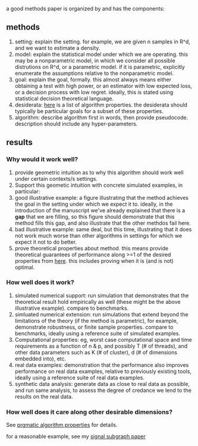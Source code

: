a good methods paper is organized by and has the components:


## methods

1. setting: explain the setting.  for example, we are given n samples in R^d, and we want to estimate a density.
1. model: explain the statistical model under which we are operating.  this may be a nonparametric model, in which we consider all possible distrutions on R^d, or a parametric model. if it is parametric, explicitly enumerate the assumptions relative to the nonparametric model.
1. goal: explain the goal, formally.  this almost always means either obtaining a test with high power, 
or an estimator with low expected loss, or a decision process with low regret.  ideally, this is stated using statistical decision theoretical language.
1. desiderata: [here](https://github.com/neurodata/checklists/blob/master/algorithm_properties.md) is a list of algorithm properties.  the desiderata should typically be particular goals for a subset of these properties.
1. algorithm: describe algorithm first in words, then provide pseudocode. description should include any hyper-parameters.


## results

### Why would it work well?

1. provide geometric intuition as to why this algorithm should work well under certain contexts/s settings.  
1. Support this geometic intuition with concrete simulated examples, in particular: 
  1. good illustrative example: a figure illustrating that the method achieves the goal in the setting under which we expect it to.  ideally, in the introduction of the manuscript we've already explained that there is a **gap** that we are filling, so this figure should demonstrate that this method fills this gap, and also illustrate that the other methdos fail here.
  1. bad illustrative example: same deal, but this time, illustrating that it does not work much worse than other algorithms in settings for which we expect it not to do better.
1. prove theoretical properties about method. this means provide theoretical guarantees of performance along >=1 of the desired properties from [here](https://github.com/neurodata/checklists/blob/master/algorithm_properties.md). this includes proving when it is (and is not) optimal.


### How well does it work?


1. simulated numerical support: run simulation that demonstrates that the theoretical result hold empirically as well (these might be the above illustrative example). compare to benchmarks.
1. simluated numerical extension: run simulations that extend beyond the limitations of the theory (if the method is parametric), for example, demonstrate robustness, or finite sample properties. compare to benchmarks, ideally using a reference suite of simulated examples.
1. Computational properties: eg, worst case computational space and time requirements as a function of n & p, and possibly T (# of threads), and other data parameters such as K (# of cluster), d (# of dimensions embedded into), etc.
1. real data examples: demonstration that the performance also improves performance on real data examples, relative to previously existing tools, ideally using a reference suite of real data examples. 
1. synthetic data analysis: generate data as close to real data as possible, and run same analysis, to assess the degree of credance we lend to the results on the real data.


### How well does it care along other desirable dimensions?


See [prgmatic algorithm properties](https://github.com/neurodata/checklists/blob/master/algorithm_properties.md#pragmatic-properties) for  details.


for a reasonable example, see my [signal subgraph paper](http://ieeexplore.ieee.org/document/6341752/)
